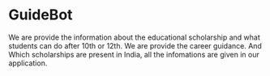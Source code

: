 # GuideBot
We are provide the information about the educational scholarship and what students can do after 10th or 12th.
We are provide the career guidance.
And Which scholarships are present in India, all the infomations are given in our application. 
